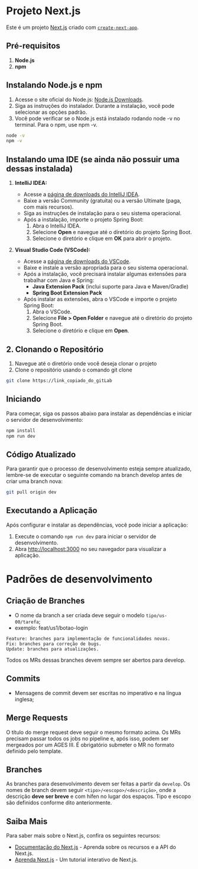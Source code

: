# Projeto Next.js

Este é um projeto [Next.js](https://nextjs.org/) criado com [`create-next-app`](https://github.com/vercel/next.js/tree/canary/packages/create-next-app).

## Pré-requisitos

1. **Node.js**
2. **npm**

## Instalando Node.js e npm

1. Acesse o site oficial do Node.js: [Node.js Downloads](https://nodejs.org/).
2. Siga as instruções do instalador. Durante a instalação, você pode selecionar as opções padrão.
3. Você pode verificar se o Node.js está instalado rodando node -v no terminal. Para o npm, use npm -v.


```bash
node -v
npm -v
```

## Instalando uma IDE (se ainda não possuir uma dessas instalada)

1. **IntelliJ IDEA:**
   - Acesse a [página de downloads do IntelliJ IDEA](https://www.jetbrains.com/idea/download/).
   - Baixe a versão Community (gratuita) ou a versão Ultimate (paga, com mais recursos).
   - Siga as instruções de instalação para o seu sistema operacional.
   - Após a instalação, importe o projeto Spring Boot:
     1. Abra o IntelliJ IDEA.
     2. Selecione **Open** e navegue até o diretório do projeto Spring Boot.
     3. Selecione o diretório e clique em **OK** para abrir o projeto.

2. **Visual Studio Code (VSCode):**
   - Acesse a [página de downloads do VSCode](https://code.visualstudio.com/).
   - Baixe e instale a versão apropriada para o seu sistema operacional.
   - Após a instalação, você precisará instalar algumas extensões para trabalhar com Java e Spring:
     - **Java Extension Pack** (inclui suporte para Java e Maven/Gradle)
     - **Spring Boot Extension Pack**
   - Após instalar as extensões, abra o VSCode e importe o projeto Spring Boot:
     1. Abra o VSCode.
     2. Selecione **File > Open Folder** e navegue até o diretório do projeto Spring Boot.
     3. Selecione o diretório e clique em **Open**.


## 2. Clonando o Repositório
1. Navegue até o diretório onde você deseja clonar o projeto
2. Clone o repositório usando o comando git clone

```bash
git clone https://link_copiado_do_gitLab
```

## Iniciando

Para começar, siga os passos abaixo para instalar as dependências e iniciar o servidor de desenvolvimento:

```bash
npm install
npm run dev
```

## Código Atualizado

Para garantir que o processo de desenvolvimento esteja sempre atualizado, lembre-se de executar o seguinte comando na branch develop antes de criar uma branch nova:

```bash
git pull origin dev
```

## Executando a Aplicação

Após configurar e instalar as dependências, você pode iniciar a aplicação:

1. Execute o comando `npm run dev` para iniciar o servidor de desenvolvimento.
2. Abra [http://localhost:3000](http://localhost:3000) no seu navegador para visualizar a aplicação.



# Padrões de desenvolvimento

## Criação de Branches

- O nome da branch a ser criada deve seguir o modelo `tipo/us-00/tarefa`;
- exemplo: feat/us1/botao-login

```
Feature: branches para implementação de funcionalidades novas.
Fix: branches para correção de bugs.
Update: branches para atualizações.
```
Todos os MRs dessas branches devem sempre ser abertos para develop.

## Commits

- Mensagens de commit devem ser escritas no imperativo e na língua inglesa; 

## Merge Requests

O título do merge request deve seguir o mesmo formato acima. Os MRs precisam passar todos os jobs no pipeline e, após isso, podem ser mergeados por um AGES III. É obrigatório submeter o MR no formato definido pelo template.

## Branches

As branches para desenvolvimento devem ser feitas a partir da `develop`. Os nomes de branch devem seguir `<tipo>/<escopo>/<descrição>`, onde a descrição **deve ser breve** e com hífen no lugar dos espaços. Tipo e escopo são definidos conforme dito anteriormente.


## Saiba Mais

Para saber mais sobre o Next.js, confira os seguintes recursos:

- [Documentação do Next.js](https://nextjs.org/docs) - Aprenda sobre os recursos e a API do Next.js.
- [Aprenda Next.js](https://nextjs.org/learn) - Um tutorial interativo de Next.js.


